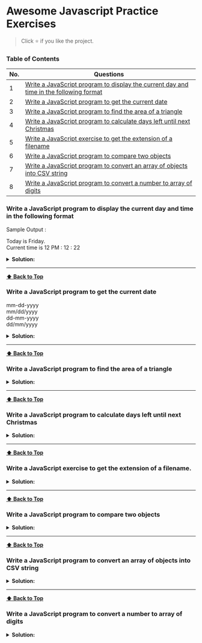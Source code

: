 # Awesome Javascript Practice Exercises

> Click :star: if you like the project.

### Table of Contents

| No. | Questions                                                                                                                                                                         |
| --- | --------------------------------------------------------------------------------------------------------------------------------------------------------------------------------- |
| 1   | [Write a JavaScript program to display the current day and time in the following format](#write-a-javascript-program-to-display-the-current-day-and-time-in-the-following-format) |
| 2   | [Write a JavaScript program to get the current date](#write-a-javascript-program-to-get-the-current-date)                                                                         |
| 3   | [Write a JavaScript program to find the area of a triangle](#write-a-javascript-program-to-find-the-area-of-a-triangle)                                                           |
| 4   | [Write a JavaScript program to calculate days left until next Christmas](#write-a-javascript-program-to-calculate-days-left-until-next-christmas)                                 |
| 5   | [Write a JavaScript exercise to get the extension of a filename](#write-a-javascript-exercise-to-get-the-extension-of-a-filename)                                                 |
| 6   | [Write a JavaScript program to compare two objects](#write-a-javascript-program-to-compare-two-objects)                                                                           |
| 7   | [Write a JavaScript program to convert an array of objects into CSV string](#write-a-javascript-program-to-convert-an-array-of-objects-into-csv-string)                           |
| 8   | [Write a JavaScript program to convert a number to array of digits](#write-a-javascript-program-to-convert-a-number-to-array-of-digits)                                           |

### Write a JavaScript program to display the current day and time in the following format

Sample Output :

<p>
Today is Friday.<br />
Current time is 12 PM : 12 : 22
</p>
<details><summary><b>Solution:</b></summary>
<p>

```javascript
function getTime(today) {
  const ampm = today.getHours() > 12 ? 'pm' : 'am';
  const hours = today.getHours() % 12 ? today.getHours() % 12 : 12;
  const minutes =
    today.getMinutes() < 10 ? `0${today.getMinutes()}` : today.getMinutes();
  const seconds =
    today.getSeconds() < 10 ? `0${today.getSeconds()}` : today.getSeconds();

  return `${hours} ${ampm} : ${minutes} : ${seconds}`;
}

function getDay(today) {
  return [
    'Sunday',
    'Monday',
    'Tuesday',
    'Wednesday',
    'Thursday',
    'Friday',
    'Saturday',
  ][today.getDay()];
}

const d = new Date();
console.log(`Today is ${getDay(d)}`);
console.log(`Current time is ${getTime(d)}`);
```

<p>
</details>

---

**[⬆ Back to Top](#table-of-contents)**

### Write a JavaScript program to get the current date

mm-dd-yyyy <br />
mm/dd/yyyy <br />
dd-mm-yyyy <br />
dd/mm/yyyy

</p>
<details><summary><b>Solution:</b></summary>
<p>

```javascript
function getDate(date, format, separator) {
  const data = {
    yyyy: today.getFullYear(),
    mm: today.getMonth() < 10 ? `0${today.getMonth()}` : today.getMonth(),
    dd: today.getDate() < 10 ? `0${today.getDate()}` : today.getDate(),
  };

  return format
    .split(separator)
    .map((char) => data[char])
    .join(separator);
}
const today = new Date();

console.log(getDate(today, 'mm-dd-yyyy', '-'));
console.log(getDate(today, 'mm/dd/yyyy', '/'));
console.log(getDate(today, 'dd-mm-yyyy', '-'));
console.log(getDate(today, 'dd/mm/yyyy', '/'));
```

<p>
</details>

---

**[⬆ Back to Top](#table-of-contents)**

### Write a JavaScript program to find the area of a triangle

</p>
<details><summary><b>Solution:</b></summary>
<p>

```javascript
function areaOfTriangle(a, b, c) {
  const s = (a + b + c) / 2;

  return Math.sqrt(s * (s - a) * (s - b) * (s - c));
}

console.log(areaOfTriangle(5, 6, 7));
```

<p>
</details>

---

**[⬆ Back to Top](#table-of-contents)**

### Write a JavaScript program to calculate days left until next Christmas

</p>
<details><summary><b>Solution:</b></summary>
<p>

```javascript
function daysUntilChristmas() {
  const today = new Date();
  const difference = new Date(today.getFullYear(), 11, 25) - new Date();
  const oneDayInNilliseconds = 1000 * 3600 * 24;

  return Math.ceil(difference / oneDayInNilliseconds);
}

console.log(daysUntilChristmas());
```

<p>
</details>

---

**[⬆ Back to Top](#table-of-contents)**

### Write a JavaScript exercise to get the extension of a filename.

</p>
<details><summary><b>Solution:</b></summary>
<p>

```javascript
function getExtension(filename) {
  return filename.substring(filename.lastIndexOf('.') + 1);
}

console.log(getExtension('hello-world.txt'));
console.log(getExtension('awesome.component.ts'));
console.log(getExtension('readme.md'));
console.log(getExtension('user.jsx'));
```

<p>
</details>

---

**[⬆ Back to Top](#table-of-contents)**

### Write a JavaScript program to compare two objects

</p>
<details><summary><b>Solution:</b></summary>
<p>

```javascript
function matches(source, target) {
  return Object.keys(source).every(
    (key) => target.hasOwnProperty(key) && target[key] === source[key]
  );
}

const car = {
  color: 'red',
  type: 'suv',
};

p1 = {
  name: 'john doe',
  car,
};
p2 = {
  name: 'john doe',
  car,
};
console.log(matches(p1, p2)); // true
console.log(matches(p1, { color: 'red', type: 'suv' })); // false
console.log(matches(p1, { name: 'john doe', car })); // true
console.log(matches(p1, { name: 'jane doe', car })); // false
```

<p>
</details>

---

**[⬆ Back to Top](#table-of-contents)**

### Write a JavaScript program to convert an array of objects into CSV string

</p>
<details><summary><b>Solution:</b></summary>
<p>

```javascript
function arrayToCSV(collection) {
  const headers = {};
  const rows = collection
    .map(
      (row) =>
        `${Object.keys(row)
          .map((key) => {
            headers[key] = key;

            return row[key];
          })
          .join(',')}`
    )
    .join('\n');

  return `${Object.keys(headers).join(',')}\n${rows}`;
}

console.log(
  arrayToCSV([
    { name: 'India', city: 'Pune', continent: 'Asia' },
    { name: 'Kenya', city: 'Mombasa', continent: 'Africa' },
    {
      name: 'Canada',
      city: 'Waterloo',
      continent: 'North America',
      captial: 'Ottawa',
    },
    { name: 'France', city: 'Paris', continent: 'Europe' },
  ])
);
```

<p>
</details>

---

**[⬆ Back to Top](#table-of-contents)**

### Write a JavaScript program to convert a number to array of digits

</p>
<details><summary><b>Solution:</b></summary>
<p>

```javascript
function numberToArray(num) {
  if (typeof num === 'number') {
    return `${num}`.split('').map((n) => parseInt(n));
  } else {
    return NaN;
  }
}

console.log(numberToArray('dsc'));
```

<p>
</details>
